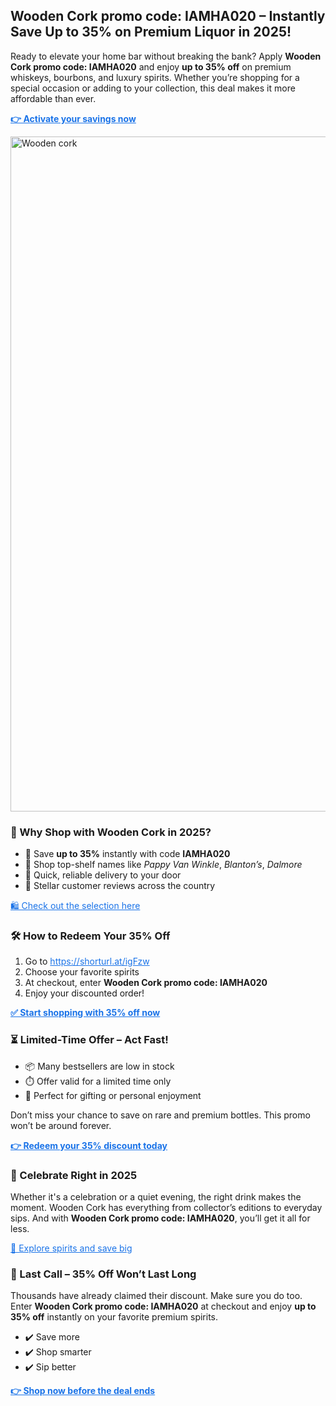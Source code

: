 <h2> Wooden Cork promo code: IAMHA020 – Instantly Save Up to 35% on Premium Liquor in 2025!</h2>
<p>Ready to elevate your home bar without breaking the bank? Apply <strong>Wooden Cork promo code: IAMHA020</strong> and enjoy <strong>up to 35% off</strong> on premium whiskeys, bourbons, and luxury spirits. Whether you’re shopping for a special occasion or adding to your collection, this deal makes it more affordable than ever.</p>
<p><a href="https://shorturl.at/igFzw" style="color: #1a73e8; font-weight: bold;">👉 Activate your savings now</a></p>
<img src="https://images.mirror-media.xyz/publication-images/7Bd7af_OfkGifzUkZkAB_.png?height=315&width=630" alt="Wooden cork" width="1080">
<h3>🎯 Why Shop with Wooden Cork in 2025?</h3>
<ul>
<li>🌟 Save <strong>up to 35%</strong> instantly with code <strong>IAMHA020</strong></li>
<li>🥇 Shop top-shelf names like <em>Pappy Van Winkle</em>, <em>Blanton’s</em>, <em>Dalmore</em></li>
<li>🚚 Quick, reliable delivery to your door</li>
<li>💬 Stellar customer reviews across the country</li>
</ul>
<p><a href="https://shorturl.at/igFzw" style="color: #1a73e8;">🛍️ Check out the selection here</a></p>
<h3>🛠️ How to Redeem Your 35% Off</h3>
<ol>
<li>Go to <a href="https://shorturl.at/igFzw" style="color: #1a73e8;">https://shorturl.at/igFzw</a></li>
<li>Choose your favorite spirits</li>
<li>At checkout, enter <strong>Wooden Cork promo code: IAMHA020</strong></li>
<li>Enjoy your discounted order!</li>
</ol>
<p><a href="https://shorturl.at/igFzw" style="color: #1a73e8; font-weight: bold;">✅ Start shopping with 35% off now</a></p>
<h3>⏳ Limited-Time Offer – Act Fast!</h3>
<ul>
<li>📦 Many bestsellers are low in stock</li>
<li>⏱️ Offer valid for a limited time only</li>
<li>🎁 Perfect for gifting or personal enjoyment</li>
</ul>
<p>Don’t miss your chance to save on rare and premium bottles. This promo won’t be around forever.</p>
<p><a href="https://shorturl.at/igFzw" style="color: #1a73e8; font-weight: bold;">👉 Redeem your 35% discount today</a></p>
<h3>🥂 Celebrate Right in 2025</h3>
<p>Whether it's a celebration or a quiet evening, the right drink makes the moment. Wooden Cork has everything from collector’s editions to everyday sips. And with <strong>Wooden Cork promo code: IAMHA020</strong>, you’ll get it all for less.</p>
<p><a href="https://shorturl.at/igFzw" style="color: #1a73e8;">🎉 Explore spirits and save big</a></p>
<h3>🚨 Last Call – 35% Off Won’t Last Long</h3>
<p>Thousands have already claimed their discount. Make sure you do too. Enter <strong>Wooden Cork promo code: IAMHA020</strong> at checkout and enjoy <strong>up to 35% off</strong> instantly on your favorite premium spirits.</p>
<ul>
<li>✔️ Save more</li>
<li>✔️ Shop smarter</li>
<li>✔️ Sip better</li>
</ul>
<p><a href="https://shorturl.at/igFzw" style="color: #1a73e8; font-weight: bold;">👉 Shop now before the deal ends</a></p>
</body>
</html>
